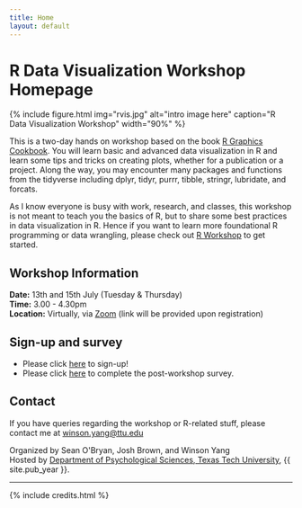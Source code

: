 ```yaml
---
title: Home
layout: default
---
```


# R Data Visualization Workshop Homepage

{% include figure.html img="rvis.jpg" alt="intro image here" caption="R Data Visualization Workshop" width="90%" %}

This is a two-day hands on workshop based on the book [R Graphics Cookbook](https://r-graphics.org). You will learn basic and advanced data visualization in R and learn some tips and tricks on creating plots, whether for a publication or a project. Along the way, you may encounter many packages and functions from the tidyverse including dplyr, tidyr, purrr, tibble, stringr, lubridate, and forcats.

As I know everyone is busy with work, research, and classes, this workshop is not meant to teach you the basics of R, but to share some best practices in data visualization in R. Hence if you want to learn more foundational R programming or data wrangling, please check out [R Workshop](https://winsonfzyang.github.io/RWorkshop) to get started. 

## Workshop Information

**Date:** 13th and 15th July (Tuesday & Thursday)  
**Time:** 3.00 - 4.30pm  
**Location:** Virtually, via [Zoom](https://zoom.us/) (link will be provided upon registration)




## Sign-up and survey
* Please click [here](https://evaluate.ttu.edu/surveys/?s=FTLNWMJ4EW) to sign-up!
* Please click [here]() to complete the post-workshop survey.


## Contact
If you have queries regarding the workshop or R-related stuff, please contact me at winson.yang@ttu.edu

Organized by Sean O'Bryan, Josh Brown, and Winson Yang  
Hosted by [Department of Psychological Sciences, Texas Tech University](http://www.depts.ttu.edu/psy/), {{ site.pub_year }}.

------

{% include credits.html %}
